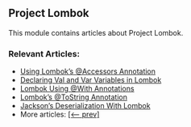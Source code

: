 ## Project Lombok

This module contains articles about Project Lombok.

### Relevant Articles:

- [Using Lombok’s @Accessors Annotation](https://www.baeldung.com/lombok-accessors)
- [Declaring Val and Var Variables in Lombok](https://www.baeldung.com/java-lombok-val-var)
- [Lombok Using @With Annotations](https://www.baeldung.com/lombok-with-annotations)
- [Lombok’s @ToString Annotation](https://www.baeldung.com/lombok-tostring)
- [Jackson’s Deserialization With Lombok](https://www.baeldung.com/java-jackson-deserialization-lombok)
- More articles: [[<-- prev]](../lombok)
